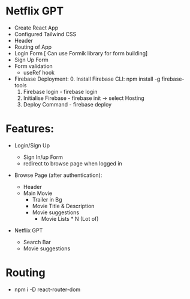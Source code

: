 # Netflix GPT
- Create React App 
- Configured Tailwind CSS 
- Header
- Routing of App
- Login Form [ Can use Formik library for form building]
- Sign Up Form
- Form validation
    - useRef hook
- Firebase Deployment:
    0. Install Firebase CLI: npm install -g firebase-tools 
    1. Firebase login - firebase login
    2. Initialise Firebase - firebase init -> select Hosting
    3. Deploy Command - firebase deploy
# Features:
- Login/Sign Up
    - Sign In/up Form
    - redirect to browse page when logged in 

- Browse Page (after authentication): 
    - Header
    - Main Movie
        - Trailer in Bg
        - Movie Title & Description
        - Movie suggestions 
            - Movie Lists * N (Lot of)

- Netflix GPT
    - Search Bar
    - Movie suggestions

# Routing 
- npm i -D react-router-dom